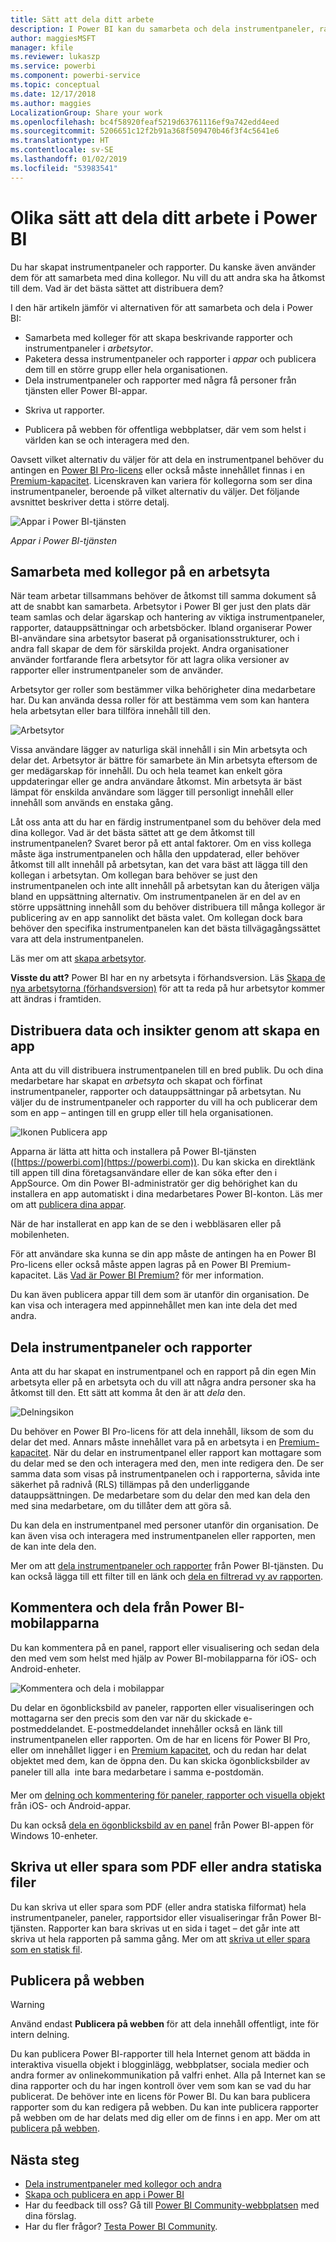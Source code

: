 ```yaml
---
title: Sätt att dela ditt arbete
description: I Power BI kan du samarbeta och dela instrumentpaneler, rapporter, paneler och appar på flera olika sätt. Varje sätt har sina fördelar.
author: maggiesMSFT
manager: kfile
ms.reviewer: lukaszp
ms.service: powerbi
ms.component: powerbi-service
ms.topic: conceptual
ms.date: 12/17/2018
ms.author: maggies
LocalizationGroup: Share your work
ms.openlocfilehash: bc4f58920feaf5219d63761116ef9a742edd4eed
ms.sourcegitcommit: 5206651c12f2b91a368f509470b46f3f4c5641e6
ms.translationtype: HT
ms.contentlocale: sv-SE
ms.lasthandoff: 01/02/2019
ms.locfileid: "53983541"
---
```

# <a name="ways-to-share-your-work-in-power-bi"></a>Olika sätt att dela ditt arbete i Power BI

Du har skapat instrumentpaneler och rapporter. Du kanske även använder dem för att samarbeta med dina kollegor. Nu vill du att andra ska ha åtkomst till dem. Vad är det bästa sättet att distribuera dem?

I den här artikeln jämför vi alternativen för att samarbeta och dela i Power BI: 

* Samarbeta med kolleger för att skapa beskrivande rapporter och instrumentpaneler i *arbetsytor*.
* Paketera dessa instrumentpaneler och rapporter i *appar* och publicera dem till en större grupp eller hela organisationen.
* Dela instrumentpaneler och rapporter med några få personer från tjänsten eller Power BI-appar.
- Skriva ut rapporter.
* Publicera på webben för offentliga webbplatser, där vem som helst i världen kan se och interagera med den.

Oavsett vilket alternativ du väljer för att dela en instrumentpanel behöver du antingen en [Power BI Pro-licens](service-features-license-type.md) eller också måste innehållet finnas i en [Premium-kapacitet](service-premium.md). Licenskraven kan variera för kollegorna som ser dina instrumentpaneler, beroende på vilket alternativ du väljer. Det följande avsnittet beskriver detta i större detalj. 

![Appar i Power BI-tjänsten](media/service-how-to-collaborate-distribute-dashboards-reports/power-bi-apps-home-blog.png)

*Appar i Power BI-tjänsten*

## <a name="collaborate-with-coworkers-in-a-workspace"></a>Samarbeta med kollegor på en arbetsyta

När team arbetar tillsammans behöver de åtkomst till samma dokument så att de snabbt kan samarbeta. Arbetsytor i Power BI ger just den plats där team samlas och delar ägarskap och hantering av viktiga instrumentpaneler, rapporter, datauppsättningar och arbetsböcker. Ibland organiserar Power BI-användare sina arbetsytor baserat på organisationsstrukturer, och i andra fall skapar de dem för särskilda projekt. Andra organisationer använder fortfarande flera arbetsytor för att lagra olika versioner av rapporter eller instrumentpaneler som de använder. 

Arbetsytor ger roller som bestämmer vilka behörigheter dina medarbetare har. Du kan använda dessa roller för att bestämma vem som kan hantera hela arbetsytan eller bara tillföra innehåll till den.

![Arbetsytor](media/service-how-to-collaborate-distribute-dashboards-reports/power-bi-apps-workspaces.png)

Vissa användare lägger av naturliga skäl innehåll i sin Min arbetsyta och delar det. Arbetsytor är bättre för samarbete än Min arbetsyta eftersom de ger medägarskap för innehåll. Du och hela teamet kan enkelt göra uppdateringar eller ge andra användare åtkomst. Min arbetsyta är bäst lämpat för enskilda användare som lägger till personligt innehåll eller innehåll som används en enstaka gång.

Låt oss anta att du har en färdig instrumentpanel som du behöver dela med dina kollegor. Vad är det bästa sättet att ge dem åtkomst till instrumentpanelen? Svaret beror på ett antal faktorer. Om en viss kollega måste äga instrumentpanelen och hålla den uppdaterad, eller behöver åtkomst till allt innehåll på arbetsytan, kan det vara bäst att lägga till den kollegan i arbetsytan. Om kollegan bara behöver se just den instrumentpanelen och inte allt innehåll på arbetsytan kan du återigen välja bland en uppsättning alternativ. Om instrumentpanelen är en del av en större uppsättning innehåll som du behöver distribuera till många kollegor är publicering av en app sannolikt det bästa valet. Om kollegan dock bara behöver den specifika instrumentpanelen kan det bästa tillvägagångssättet vara att dela instrumentpanelen. 

Läs mer om att [skapa arbetsytor](service-create-workspaces.md).

**Visste du att?** Power BI har en ny arbetsyta i förhandsversion. Läs [Skapa de nya arbetsytorna (förhandsversion)](service-create-the-new-workspaces.md) för att ta reda på hur arbetsytor kommer att ändras i framtiden. 

## <a name="distribute-data-and-insights-by-creating-an-app"></a>Distribuera data och insikter genom att skapa en app

Anta att du vill distribuera instrumentpanelen till en bred publik. Du och dina medarbetare har skapat en *arbetsyta* och skapat och förfinat instrumentpaneler, rapporter och datauppsättningar på arbetsytan. Nu väljer du de instrumentpaneler och rapporter du vill ha och publicerar dem som en app – antingen till en grupp eller till hela organisationen. 

![Ikonen Publicera app](media/service-how-to-collaborate-distribute-dashboards-reports/power-bi-app-publish-600.png)

Apparna är lätta att hitta och installera på Power BI-tjänsten ([https://powerbi.com](https://powerbi.com)). Du kan skicka en direktlänk till appen till dina företagsanvändare eller de kan söka efter den i AppSource. Om din Power BI-administratör ger dig behörighet kan du installera en app automatiskt i dina medarbetares Power BI-konton. Läs mer om att [publicera dina appar](service-create-distribute-apps.md). 

När de har installerat en app kan de se den i webbläsaren eller på mobilenheten.

För att användare ska kunna se din app måste de antingen ha en Power BI Pro-licens eller också måste appen lagras på en Power BI Premium-kapacitet. Läs [Vad är Power BI Premium?](service-premium.md) för mer information.

Du kan även publicera appar till dem som är utanför din organisation. De kan visa och interagera med appinnehållet men kan inte dela det med andra.

## <a name="share-dashboards-and-reports"></a>Dela instrumentpaneler och rapporter
Anta att du har skapat en instrumentpanel och en rapport på din egen Min arbetsyta eller på en arbetsyta och du vill att några andra personer ska ha åtkomst till den. Ett sätt att komma åt den är att *dela* den. 

![Delningsikon](media/service-how-to-collaborate-distribute-dashboards-reports/power-bi-share-in-situ.png)

Du behöver en Power BI Pro-licens för att dela innehåll, liksom de som du delar det med. Annars måste innehållet vara på en arbetsyta i en [Premium-kapacitet](service-premium.md). När du delar en instrumentpanel eller rapport kan mottagare som du delar med se den och interagera med den, men inte redigera den. De ser samma data som visas på instrumentpanelen och i rapporterna, såvida inte säkerhet på radnivå (RLS) tillämpas på den underliggande datauppsättningen. De medarbetare som du delar den med kan dela den med sina medarbetare, om du tillåter dem att göra så. 

Du kan dela en instrumentpanel med personer utanför din organisation. De kan även visa och interagera med instrumentpanelen eller rapporten, men de kan inte dela den. 

Mer om att [dela instrumentpaneler och rapporter](service-share-dashboards.md) från Power BI-tjänsten. Du kan också lägga till ett filter till en länk och [dela en filtrerad vy av rapporten](service-share-reports.md).

## <a name="annotate-and-share-from-the-power-bi-mobile-apps"></a>Kommentera och dela från Power BI-mobilapparna
Du kan kommentera på en panel, rapport eller visualisering och sedan dela den med vem som helst med hjälp av Power BI-mobilapparna för iOS- och Android-enheter. 

![Kommentera och dela i mobilappar](media/service-how-to-collaborate-distribute-dashboards-reports/power-bi-iphone-annotate.png)

Du delar en ögonblicksbild av paneler, rapporten eller visualiseringen och mottagarna ser den precis som den var när du skickade e-postmeddelandet. E-postmeddelandet innehåller också en länk till instrumentpanelen eller rapporten. Om de har en licens för Power BI Pro, eller om innehållet ligger i en [Premium kapacitet](service-premium.md), och du redan har delat objektet med dem, kan de öppna den. Du kan skicka ögonblicksbilder av paneler till alla &#151; inte bara medarbetare i samma e-postdomän.

Mer om [delning och kommentering för paneler, rapporter och visuella objekt](consumer/mobile/mobile-annotate-and-share-a-tile-from-the-mobile-apps.md) från iOS- och Android-appar.

Du kan också [dela en ögonblicksbild av en panel](consumer/mobile/mobile-windows-10-phone-app-get-started.md) från Power BI-appen för Windows 10-enheter.

## <a name="print-or-save-as-pdf-or-other-static-file"></a>Skriva ut eller spara som PDF eller andra statiska filer
Du kan skriva ut eller spara som PDF (eller andra statiska filformat) hela instrumentpaneler, paneler, rapportsidor eller visualiseringar från Power BI-tjänsten. Rapporter kan bara skrivas ut en sida i taget – det går inte att skriva ut hela rapporten på samma gång. Mer om att [skriva ut eller spara som en statisk fil](consumer/end-user-print.md).

## <a name="publish-to-the-web"></a>Publicera på webben

> [!WARNING]
> Använd endast **Publicera på webben** för att dela innehåll offentligt, inte för intern delning.

Du kan publicera Power BI-rapporter till hela Internet genom att bädda in interaktiva visuella objekt i blogginlägg, webbplatser, sociala medier och andra former av onlinekommunikation på valfri enhet. Alla på Internet kan se dina rapporter och du har ingen kontroll över vem som kan se vad du har publicerat. De behöver inte en licens för Power BI. Du kan bara publicera rapporter som du kan redigera på webben. Du kan inte publicera rapporter på webben om de har delats med dig eller om de finns i en app. Mer om att [publicera på webben](service-publish-to-web.md).

## <a name="next-steps"></a>Nästa steg
* [Dela instrumentpaneler med kollegor och andra](service-share-dashboards.md)
* [Skapa och publicera en app i Power BI](service-create-distribute-apps.md)
* Har du feedback till oss? Gå till [Power BI Community-webbplatsen](https://community.powerbi.com/) med dina förslag.
* Har du fler frågor? [Testa Power BI Community](http://community.powerbi.com/).

